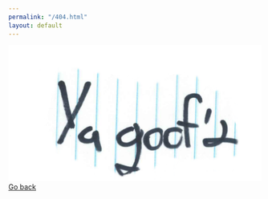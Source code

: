 ```yaml
---
permalink: "/404.html"
layout: default
---
```


<div class="fourohfour">
<img src="/assets/YaGoofd.png">
<br>
<a href="http://128keaton.com">Go back</a>
</div>
